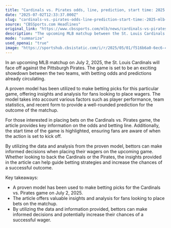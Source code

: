 ```yaml
---
title: "Cardinals vs. Pirates odds, line, prediction, start time: 2025 MLB picks, July 2 bets from proven model"
date: "2025-07-02T12:33:37.000Z"
slug: "cardinals-vs.-pirates-odds-line-prediction-start-time:-2025-mlb-picks-july-2-bets-from-proven-model"
source: "CBSSports.com Headlines"
original_link: "https://www.cbssports.com/mlb/news/cardinals-vs-pirates-odds-line-prediction-start-time-2025-mlb-picks-july-2-bets-from-proven-model/"
description: "The upcoming MLB matchup between the St. Louis Cardinals and Pittsburgh Pirates on July 2, 2025 is anticipated to be an exciting showdown, with betting odds and predictions already circulating. A proven model has been used to make betting picks for the game, taking into account player performance, team statistics, and recent form to provide a well-rounded prediction. The article offers key information on the odds, betting line, and start time of the game, providing valuable insights for bettors looking to make informed decisions and potentially increase their chances of a successful wager."
mode: "summarize"
used_openai: "true"
image: "https://sportshub.cbsistatic.com/i/r/2025/05/01/f516b6a0-6ec6-4830-8605-3b7d3215adfc/thumbnail/1200x675/9b464eb36aeede22ccdcf91f7a348cff/brendan-donovan.jpg"
---
```


In an upcoming MLB matchup on July 2, 2025, the St. Louis Cardinals will face off against the Pittsburgh Pirates. The game is set to be an exciting showdown between the two teams, with betting odds and predictions already circulating.

A proven model has been utilized to make betting picks for this particular game, offering insights and analysis for fans looking to place wagers. The model takes into account various factors such as player performance, team statistics, and recent form to provide a well-rounded prediction for the outcome of the matchup.

For those interested in placing bets on the Cardinals vs. Pirates game, the article provides key information on the odds and betting line. Additionally, the start time of the game is highlighted, ensuring fans are aware of when the action is set to kick off.

By utilizing the data and analysis from the proven model, bettors can make informed decisions when placing their wagers on the upcoming game. Whether looking to back the Cardinals or the Pirates, the insights provided in the article can help guide betting strategies and increase the chances of a successful outcome.

Key takeaways:
- A proven model has been used to make betting picks for the Cardinals vs. Pirates game on July 2, 2025.
- The article offers valuable insights and analysis for fans looking to place bets on the matchup.
- By utilizing the data and information provided, bettors can make informed decisions and potentially increase their chances of a successful wager.